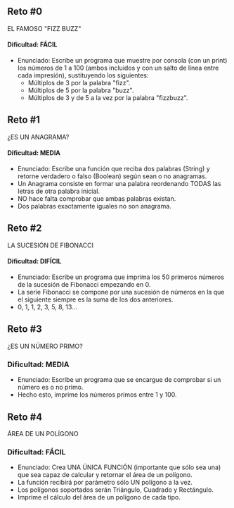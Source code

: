 ## Reto #0

EL FAMOSO "FIZZ BUZZ"

#### Dificultad: FÁCIL

- Enunciado: Escribe un programa que muestre por consola (con un print) los números de 1 a 100 (ambos incluidos y con un salto de línea entre cada impresión), sustituyendo los siguientes:
  - Múltiplos de 3 por la palabra "fizz".
  - Múltiplos de 5 por la palabra "buzz".
  - Múltiplos de 3 y de 5 a la vez por la palabra "fizzbuzz".

## Reto #1

¿ES UN ANAGRAMA?

#### Dificultad: MEDIA

- Enunciado: Escribe una función que reciba dos palabras (String) y retorne verdadero o falso (Boolean) según sean o no anagramas.
- Un Anagrama consiste en formar una palabra reordenando TODAS las letras de otra palabra inicial.
- NO hace falta comprobar que ambas palabras existan.
- Dos palabras exactamente iguales no son anagrama.

## Reto #2

LA SUCESIÓN DE FIBONACCI

#### Dificultad: DIFÍCIL

- Enunciado: Escribe un programa que imprima los 50 primeros números de la sucesión de Fibonacci empezando en 0.
- La serie Fibonacci se compone por una sucesión de números en la que el siguiente siempre es la suma de los dos anteriores.
- 0, 1, 1, 2, 3, 5, 8, 13...

## Reto #3

¿ES UN NÚMERO PRIMO?

### Dificultad: MEDIA

- Enunciado: Escribe un programa que se encargue de comprobar si un número es o no primo.
- Hecho esto, imprime los números primos entre 1 y 100.

## Reto #4

ÁREA DE UN POLÍGONO

### Dificultad: FÁCIL

- Enunciado: Crea UNA ÚNICA FUNCIÓN (importante que sólo sea una) que sea capaz de calcular y retornar el área de un polígono.
- La función recibirá por parámetro sólo UN polígono a la vez.
- Los polígonos soportados serán Triángulo, Cuadrado y Rectángulo.
- Imprime el cálculo del área de un polígono de cada tipo.
